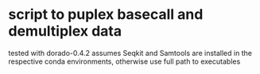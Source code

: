 # script to puplex basecall and demultiplex data

tested with dorado-0.4.2
assumes Seqkit and Samtools are installed in the respective conda environments, otherwise use full path to executables

